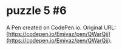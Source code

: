 # puzzle 5  #6

A Pen created on CodePen.io. Original URL: [https://codepen.io/Emivaz/pen/QWarQjj](https://codepen.io/Emivaz/pen/QWarQjj).

